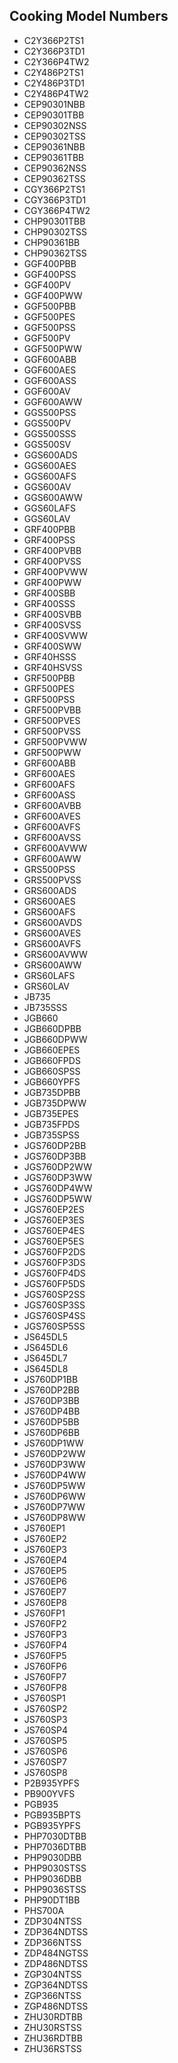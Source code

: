 ## Cooking Model Numbers
- C2Y366P2TS1
- C2Y366P3TD1
- C2Y366P4TW2
- C2Y486P2TS1
- C2Y486P3TD1
- C2Y486P4TW2
- CEP90301NBB
- CEP90301TBB
- CEP90302NSS
- CEP90302TSS
- CEP90361NBB
- CEP90361TBB
- CEP90362NSS
- CEP90362TSS
- CGY366P2TS1
- CGY366P3TD1
- CGY366P4TW2
- CHP90301TBB
- CHP90302TSS
- CHP90361BB
- CHP90362TSS
- GGF400PBB
- GGF400PSS
- GGF400PV
- GGF400PWW
- GGF500PBB
- GGF500PES
- GGF500PSS
- GGF500PV
- GGF500PWW
- GGF600ABB
- GGF600AES
- GGF600ASS
- GGF600AV
- GGF600AWW
- GGS500PSS
- GGS500PV
- GGS500SSS
- GGS500SV
- GGS600ADS
- GGS600AES
- GGS600AFS
- GGS600AV
- GGS600AWW
- GGS60LAFS
- GGS60LAV
- GRF400PBB
- GRF400PSS
- GRF400PVBB
- GRF400PVSS
- GRF400PVWW
- GRF400PWW
- GRF400SBB
- GRF400SSS
- GRF400SVBB
- GRF400SVSS
- GRF400SVWW
- GRF400SWW
- GRF40HSSS
- GRF40HSVSS
- GRF500PBB
- GRF500PES
- GRF500PSS
- GRF500PVBB
- GRF500PVES
- GRF500PVSS
- GRF500PVWW
- GRF500PWW
- GRF600ABB
- GRF600AES
- GRF600AFS
- GRF600ASS
- GRF600AVBB
- GRF600AVES
- GRF600AVFS
- GRF600AVSS
- GRF600AVWW
- GRF600AWW
- GRS500PSS
- GRS500PVSS
- GRS600ADS
- GRS600AES
- GRS600AFS
- GRS600AVDS
- GRS600AVES
- GRS600AVFS
- GRS600AVWW
- GRS600AWW
- GRS60LAFS
- GRS60LAV
- JB735
- JB735SSS
- JGB660
- JGB660DPBB
- JGB660DPWW
- JGB660EPES
- JGB660FPDS
- JGB660SPSS
- JGB660YPFS
- JGB735DPBB
- JGB735DPWW
- JGB735EPES
- JGB735FPDS
- JGB735SPSS
- JGS760DP2BB
- JGS760DP3BB
- JGS760DP2WW
- JGS760DP3WW
- JGS760DP4WW
- JGS760DP5WW
- JGS760EP2ES
- JGS760EP3ES
- JGS760EP4ES
- JGS760EP5ES
- JGS760FP2DS
- JGS760FP3DS
- JGS760FP4DS
- JGS760FP5DS
- JGS760SP2SS
- JGS760SP3SS
- JGS760SP4SS
- JGS760SP5SS
- JS645DL5
- JS645DL6
- JS645DL7
- JS645DL8
- JS760DP1BB
- JS760DP2BB
- JS760DP3BB
- JS760DP4BB
- JS760DP5BB
- JS760DP6BB
- JS760DP1WW
- JS760DP2WW
- JS760DP3WW
- JS760DP4WW
- JS760DP5WW
- JS760DP6WW
- JS760DP7WW
- JS760DP8WW
- JS760EP1
- JS760EP2
- JS760EP3
- JS760EP4
- JS760EP5
- JS760EP6
- JS760EP7
- JS760EP8
- JS760FP1
- JS760FP2
- JS760FP3
- JS760FP4
- JS760FP5
- JS760FP6
- JS760FP7
- JS760FP8
- JS760SP1
- JS760SP2
- JS760SP3
- JS760SP4
- JS760SP5
- JS760SP6
- JS760SP7
- JS760SP8
- P2B935YPFS
- PB900YVFS
- PGB935
- PGB935BPTS
- PGB935YPFS
- PHP7030DTBB
- PHP7036DTBB
- PHP9030DBB
- PHP9030STSS
- PHP9036DBB
- PHP9036STSS
- PHP90DT1BB
- PHS700A
- ZDP304NTSS
- ZDP364NDTSS
- ZDP366NTSS
- ZDP484NGTSS
- ZDP486NDTSS
- ZGP304NTSS
- ZGP364NDTSS
- ZGP366NTSS
- ZGP486NDTSS
- ZHU30RDTBB
- ZHU30RSTSS
- ZHU36RDTBB
- ZHU36RSTSS
